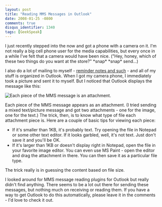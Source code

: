 ```yaml
---
layout: post
title: "Reading MMS Messages in Outlook"
date: 2008-01-25 -0800
comments: true
disqus_identifier: 1340
tags: [GeekSpeak]
---
```

I just recently stepped into the now and got a phone with a camera on
it. I'm not really a big cell phone user for the media capabilities, but
every once in a while I've felt that a camera would have been nice.
("Hey, honey, which of these two things do you want at the store?"
\*snap\* \*snap\* send...)

I also do a lot of mailing to myself - [reminder notes and
such](/archive/2007/07/10/convert-an-outlook-message-into-a-task.aspx) -
and all of my stuff is organized in Outlook. When I got my camera phone,
I immediately took a picture and sent it to myself. But I noticed that
Outlook displays the message like this:

![Each piece of the MMS message is an
attachment.](https://hyqi8g.dm2302.livefilestore.com/y2pLq_x5adCGFMd-piVw4CGRS7qHssT-uc4eCdTwy5RS_AzoUUnn-il0XMTRv7ychpZKKD4OC7KKTBKYG8eAtLM4KiPqmoWFsds_wBtddBFwLE/20080125mmsdisplay1.png?psid=1)

Each piece of the MMS message appears as an attachment. (I tried sending
a mixed text/picture message and got two attachments - one for the
image, one for the text.) The trick, then, is to know what type of file
each attachment piece is. Here are a couple of basic tips for viewing
each piece:

-   If it's smaller than 1KB, it's probably text. Try opening the file
    in Notepad or some other text editor. If it looks garbled, well,
    it's not text. Just don't save it and you'll be OK.
-   If it's larger than 1KB or doesn't display right in Notepad, open
    the file in your favorite image editor. You can even use MS Paint -
    open the editor and drag the attachment in there. You can then save
    it as a particular file type.

The trick really is in guessing the content based on file size.

I looked around for MMS message reading plugins for Outlook but really
didn't find anything. There seems to be a lot out there for sending
these messages, but nothing much on receiving or reading them. If you
have a way to get Outlook to do this automatically, please leave it in
the comments - I'd love to check it out.

